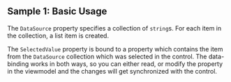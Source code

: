 ## Sample 1: Basic Usage

The `DataSource` property specifies a collection of `string`s. For each item in the collection, a list item is created.

The `SelectedValue` property is bound to a property which contains the item from the `DataSource` collection which was selected in the control. The data-binding works in both ways, so you can either read, or modify the property in the viewmodel and the changes will get synchronized with the control.
